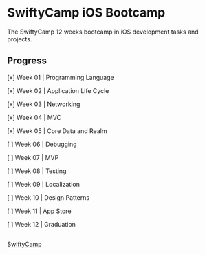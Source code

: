 # SwiftyCamp iOS Bootcamp


The SwiftyCamp 12 weeks bootcamp in iOS development tasks and projects.



## Progress


[x] Week 01 | Programming Language       

[x] Week 02 | Application Life Cycle  

[x] Week 03 | Networking  

[x] Week 04 | MVC  

[x] Week 05 | Core Data and Realm  

[  ] Week 06 | Debugging  

[  ] Week 07 | MVP  

[  ] Week 08 | Testing  

[  ] Week 09 | Localization  

[  ] Week 10 | Design Patterns  

[  ] Week 11 | App Store  

[  ] Week 12 | Graduation 



##
[SwiftyCamp](https://www.facebook.com/SwiftyCamp/)
